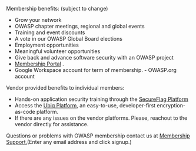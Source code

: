 <p>Membership benefits: (subject to change)</p>
      <ul> 
	<li>Grow your network</li>
        <li>OWASP chapter meetings, regional and global events</li>
        <li>Training and event discounts</li>
      	<li>A vote in our OWASP Global Board elections</li>
	<li>Employment opportunities</li>
        <li>Meaningful volunteer opportunities</li>
        <li>Give back and advance software security with an OWASP project</li>
	<li><a href="https://members.owasp.org/">Membership Portal</a> .</li>
        <li>Google Workspace account for term of membership. - OWASP.org account</li>
      </ul>		
 <p>Vendor provided benefits to individual members:</p>
      <ul>
	<li>Hands-on application security training through the <a href="https://www.secureflag.com/owasp.html">SecureFlag Platform</a></li> 
        <li>Access the <a href="https://www.ubiqsecurity.com/owasp">Ubiq Platform</a>, an easy-to-use, developer-first encryption-as-code platform.</li>
       <li>If there are any issues on the vendor platforms. Please, reachout to the vendor directly for assistance.</li> 
      </ul>	

<p>Questions or problems with OWASP membership contact us at <a href="https://owasporg.atlassian.net/servicedesk/customer/portal/9">Membership Support.</a>(Enter any email address and click signup.)</p>

